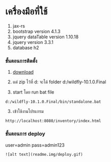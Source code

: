 # เครื่องมือที่ใช้
1. jax-rs
2. bootstrap version 4.1.3
3. jquery dataTable version 1.10.18
4. jquery version 3.3.1
5. database h2

### ขั้นตอนการติดตั้ง
1. [download](https://drive.google.com/open?id=167xfQCc9Pnzl8UUC_sQsn9DsPi5SxtxR)

2. แต่ zip ไว้ที่ d: จะได้ folder d:/wildfly-10.1.0.Final

3. start โดย run bat file
```
d:/wildfly-10.1.0.Final/bin/standalone.bat
```

3. เข้าใช้งานโปรแกรม 
```
http://localhost:8080/inventory/index.html
```

### ขั้นตอนการ deploy

user=admin
pass=admin123

```
![alt text](readme.img/deploy.gif)
```